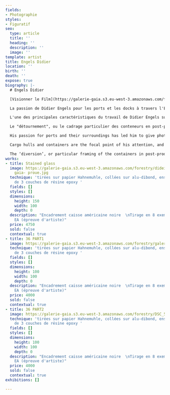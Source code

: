 ```yaml
---
fields:
- Photographie
styles:
- Figuratif
seo:
  type: article
  title: ''
  heading: ''
  description: ''
  image: ''
template: artist
title: Engels Didier
location: ''
birth: ''
death: ''
expose: true
biography: |-
  # Engels Didier

  [Visionner le Film](https://galerie-gaia.s3.eu-west-3.amazonaws.com/forestry/ "didier engels")

  La passion de Didier Engels pour les ports et les docks à travers l'Europe l'a amené à donner une expression photographique à ce monde, tout en conservant son œil pour la matière, héritage de sa formation textile.

  L'une des principales caractéristiques du travail de Didier Engels sur les quais et les conteneurs est de détourner des visuels essentiellement graphiques et colorés, afin de leur donner une dimension plus artistique. Pour ce faire, Didier Engels supprime tous les éléments périphériques autres que le sujet lui-même.

  Le "détournement", ou le cadrage particulier des conteneurs en post-production, met en valeur le graphisme existant et positionne le sujet comme élément principal.L'œil sera d'abord attiré par les couleurs, les alignements et le caractère graphique de l'image.

  His passion for ports and their surroundings has led him to give photographic expression to that world, while retaining his eye for material that is a legacy of his textile background.One of the main features of his work on quays and containers is to divert visuals that are essentially graphic and coloured, in order to give them a more artistic dimension. He does this by removing all peripheral elements other than the subject itself.

  Cargo hulls and containers are the focal point of his attention, and he trains his camera mainly on these subjects. His work has been exhibited to great acclaim at art fairs and galleries that represent him in Europe and the United States.

  The ‘diversion’, or particular framing of the containers in post-production, enhances the existing graphic design and positions the subject as the main element.The eye will be drawn first by the colours, the alignments and the graphic nature of the image. It is only afterwards that the eye will perceive the underlying element, namely, the container or boat hull..
works:
- title: Stained glass
  image: https://galerie-gaia.s3.eu-west-3.amazonaws.com/forestry/dideir engels- galerie
    gaia- proue.jpg
  technique: 'tirées sur papier Hahnemuhle, collées sur alu-dibond, ensuite recouvertes
    de 3 couches de résine epoxy '
  fields: []
  styles: []
  dimensions:
    height: 150
    width: 100
    depth: 0
  description: "Encadrement caisse américaine noire  \nTirage en 8 exemplaires + 2
    EA (épreuve d'artiste)"
  price: 4750
  sold: false
  contextual: true
- title: 36 PART1
  image: https://galerie-gaia.s3.eu-west-3.amazonaws.com/forestry/galerie gaia-didier-engels-containers.jpg
  technique: 'tirées sur papier Hahnemuhle, collées sur alu-dibond, ensuite recouvertes
    de 3 couches de résine epoxy '
  fields: []
  styles: []
  dimensions:
    height: 100
    width: 100
    depth: 0
  description: "Encadrement caisse américaine noire  \nTirage en 8 exemplaires + 2
    EA (épreuve d'artiste)"
  price: 4000
  sold: false
  contextual: true
- title: 36 PART2
  image: https://galerie-gaia.s3.eu-west-3.amazonaws.com/forestry/DSC_5426.jpg
  technique: 'tirées sur papier Hahnemuhle, collées sur alu-dibond, ensuite recouvertes
    de 3 couches de résine epoxy '
  fields: []
  styles: []
  dimensions:
    height: 100
    width: 100
    depth: 0
  description: "Encadrement caisse américaine noire  \nTirage en 8 exemplaires + 2
    EA (épreuve d'artiste)"
  price: 4000
  sold: false
  contextual: true
exhibitions: []

---
```

